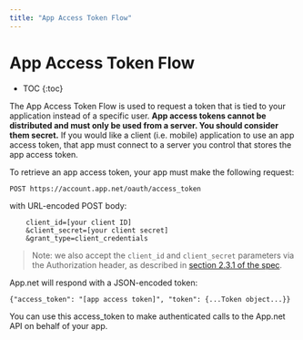 ```yaml
---
title: "App Access Token Flow"
---
```


# App Access Token Flow

* TOC
{:toc}

The App Access Token Flow is used to request a token that is tied to your application instead of a specific user. **App access tokens cannot be distributed and must only be used from a server. You should consider them secret.** If you would like a client (i.e. mobile) application to use an app access token, that app must connect to a server you control that stores the app access token.

To retrieve an app access token, your app must make the following request:

    POST https://account.app.net/oauth/access_token

with URL-encoded POST body:

        client_id=[your client ID]
        &client_secret=[your client secret]
        &grant_type=client_credentials

> Note: we also accept the `client_id` and `client_secret` parameters via the Authorization header, as described in [section 2.3.1 of the spec](http://tools.ietf.org/html/rfc6749#section-2.3.1).

App.net will respond with a JSON-encoded token:

    {"access_token": "[app access token]", "token": {...Token object...}}

You can use this access_token to make authenticated calls to the App.net API on behalf of your app.
